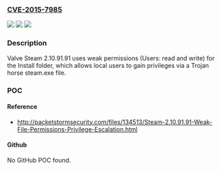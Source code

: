 ### [CVE-2015-7985](https://cve.mitre.org/cgi-bin/cvename.cgi?name=CVE-2015-7985)
![](https://img.shields.io/static/v1?label=Product&message=n%2Fa&color=blue)
![](https://img.shields.io/static/v1?label=Version&message=n%2Fa&color=blue)
![](https://img.shields.io/static/v1?label=Vulnerability&message=n%2Fa&color=brighgreen)

### Description

Valve Steam 2.10.91.91 uses weak permissions (Users: read and write) for the Install folder, which allows local users to gain privileges via a Trojan horse steam.exe file.

### POC

#### Reference
- http://packetstormsecurity.com/files/134513/Steam-2.10.91.91-Weak-File-Permissions-Privilege-Escalation.html

#### Github
No GitHub POC found.


